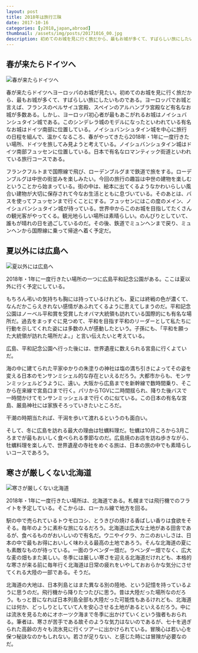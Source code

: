 ```yaml
---
layout: post
title: 2018年は旅行三昧
date: 2017-10-16
categories: [y2018,japan,abroad]
thumbnail: /assets/img/posts/20171016_00.jpg
description: 初めてのお城を見に行く旅だから、最もお城が多くて、すばらしい旅にしたいものである。
---
```



## 春が来たらドイツへ

![春が来たらドイツへ]({{site.url}}/assets/img/posts/20171016_01.jpg)

春が来たらドイツへヨーロッパのお城が見たい。初めてのお城を見に行く旅だから、最もお城が多くて、すばらしい旅にしたいものである。ヨーロッパでお城と言えば、フランスのベルサイユ宮殿、スペインのアルハンブラ宮殿など有名なお城が多数ある。しかし、ヨーロッパ初心者が最もあこがれるお城はノイシュバンシュタイン城である。このシンデレラ城のモデルになったといわれている有名なお城はドイツ南部に位置している。ノイシュバンシュタイン城を中心に旅行の日程を組んで、温かくなるころ、春がやってきたら2018年・1年に一度行きたい場所、ドイツを旅してみ見ようと考えている。ノイシュバンシュタイン城はドイツ南部フュッセンに位置している。日本で有名なロマンティック街道といわれている旅行コースである。

フランクフルトまで国際線で飛び、ローデンブルグまで鉄道で旅をする。ローデンブルグは中世の街並みを楽しみたい。今回の旅行の趣旨は中世の建物を楽しむということから始まっている。街の中は、絵本に出てくるようなかわいらしい風合い建物が大切に保存されて今なお生活とともに息づいている。そのあとは、バスを使ってフュッセンまで行くことにする。フュッセンにはこの度のメイン、ノイシュバンシュタイン城が待っている。世界中からこのお城を目指してたくさんの観光客がやってくる。観光地らしい場所は素晴らしい。のんびりとしていて、誰もが晴れの日を過ごしているのだ。その後、鉄道でミュンヘンまで戻り、ミュンヘンから国際線に乗って帰途へ着く予定だ。



## 夏以外には広島へ

![夏以外には広島へ]({{site.url}}/assets/img/posts/20171016_02.jpg)

2018年・1年に一度行きたい場所の一つに広島平和記念公園がある。ここは夏以外に行く予定にしている。

もちろん弔いの気持ちも胸には持っているけれども、夏には終戦の色が濃くて、なんだかこらえきれない感情があふれてくるように思えてしまうのだ。平和記念公園はノーベル平和賞を受賞したオバマ大統領も訪れている国際的にも有名な場所だ。過去をまっすぐに見つめて、平和を目指す平和のリーダーとして私たちに行動を示してくれた姿には多数の人が感動したという。子孫にも、「平和を願った大統領が訪れた場所だよ。」と言い伝えたいと考えている。

広島、平和記念公園へ行った後には、世界遺産に数えられる宮島に行くよていだ。

海の中に建てられた平家ゆかりの朱塗りの神社は塩の満ち引きによってその姿を変える日本のモンサンミシェル的な存在といえるだろう。大都市からも、モンサンミッシェルどうように、遠い。大阪から広島までを新幹線で数時間乗り、そこから在来線で宮島口まで行く。パリからTGVに二時間揺られ、降りた後バスで一時間かけてモンサンミッシェルまで行くのに似ている。この日本の有名な宮島、厳島神社には家族そろっていきたいところだ。

干潮の時期当たれば、干潟を歩いて渡れるというのも面白い。

そして、冬に広島を訪れる最大の理由は牡蠣料理だ。牡蠣は10月ころから3月ころまでが最もおいしく食べられる季節なのだ。広島焼のお店を訪ね歩きながら、牡蠣料理を楽しんで、世界遺産の寺社をめぐる旅は、日本の旅の中でも素晴らしいコースであろう。

## 寒さが厳しくない北海道

![寒さが厳しくない北海道]({{site.url}}/assets/img/posts/20171016_03.jpg)

2018年・1年に一度行きたい場所は、北海道である。札幌までは飛行機でのフライトを予定している。そこからは、ローカル線で地方を回る。

駅の中で売られているトウモロコシ、とうきびの焼ける香ばしい香りは食欲をそそる。毎年のように素朴な旅になるだろう。北海道は広大な土地がある田舎であるが、食べるものがおいしいので有名だ。ウニやイクラ、カニのおいしさは、日本の中で最もお得においしく味わえる最高の土地であろう。そんな北海道の夏にも素敵なものが待っている。一面のラベンダー畑だ。ラベンダー畑でなく、広大な麦の畑もまた美しい。冬季には厳しい寒さを迎える北海道だけれども、本格的な寒さが来る前に毎年行く北海道は日常の疲れをいやしておおらかな気分にさせてくれる大陸の一部である。そうだ。

北海道の大地は、日本列島とはまた異なる別の陸地、という記憶を持っているように思うのだ。飛行機から降りたつたびに思う。昔は大陸だった場所なのだろう。もっと昔になれば日本列島全部も大陸だった可能性もあるけれども、北海道には何か、どっしりとしていて人を安心させる土地があるといえるだろう。中には流氷を見るためにオホーツク海まで冬季に出かけていくという強者もおられる。筆者は、寒さが苦手である故そのような気力はないのであるが、七十を過ぎられた高齢の方々も流氷見に行くツアーに出かけられている。冒険心は若い心を保つ秘訣なのかもしれない。若さが足りない、と感じた時には冒険が必要なのだ。
